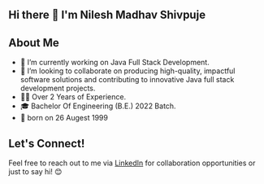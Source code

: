 ## Hi there 👋 I'm Nilesh Madhav Shivpuje

## About Me
- 🔭 I’m currently working on Java Full Stack Development.
- 👯 I’m looking to collaborate on producing high-quality, impactful software solutions and contributing to innovative Java full stack development projects.
- 👨‍💻 Over 2 Years of Experience.
- 🎓 Bachelor Of Engineering (B.E.) 2022 Batch.
- 📅 born on 26 Augest 1999

## Let's Connect!
Feel free to reach out to me via [LinkedIn](https://www.linkedin.com/in/nilshiv/) for collaboration opportunities or just to say hi! 😊
<!--
**NilShiv/NilShiv** is a ✨ _special_ ✨ repository because its `README.md` (this file) appears on your GitHub profile.

Here are some ideas to get you started:


- 🌱 I’m currently learning ...

- 🤔 I’m looking for help with ...
- 💬 Ask me about ...
- 📫 How to reach me: ...
- 😄 Pronouns: ...
- ⚡ Fun fact: ...
-->
